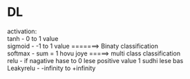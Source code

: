 # DL

activation:  
tanh - 0 to 1 value  
sigmoid - -1 to 1 value =======> Binaty classification  
softmax - sum = 1 hovu joye =====> multi class classification  
relu - if nagative hase to 0 lese positive value 1 sudhi lese bas    
Leakyrelu - -infinity to +infinity  
